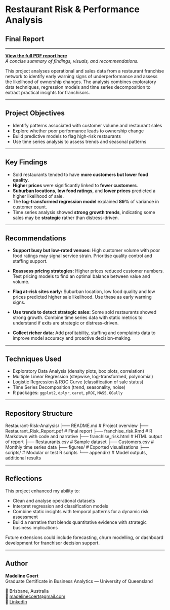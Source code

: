 # Restaurant Risk & Performance Analysis
## Final Report

---

**[View the full PDF report here](Restaurant_Risk_Analysis_Report.pdf)**  
*A concise summary of findings, visuals, and recommendations.*

This project analyses operational and sales data from a restaurant franchise network to identify early warning signs of underperformance and assess the likelihood of ownership changes. The analysis combines exploratory data techniques, regression models and time series decomposition to extract practical insights for franchisors.

---

## Project Objectives

- Identify patterns associated with customer volume and restaurant sales
- Explore whether poor performance leads to ownership change
- Build predictive models to flag high-risk restaurants
- Use time series analysis to assess trends and seasonal patterns

---

## Key Findings

- Sold restaurants tended to have **more customers but lower food quality**.
- **Higher prices** were significantly linked to **fewer customers**.
- **Suburban locations**, **low food ratings**, and **lower prices** predicted a higher likelihood of sale.
- The **log-transformed regression model** explained **89%** of variance in customer count.
- Time series analysis showed **strong growth trends**, indicating some sales may be **strategic** rather than distress-driven.

---

## Recommendations

- **Support busy but low-rated venues:** High customer volume with poor food ratings may signal service strain. Prioritise quality control and staffing support.

- **Reassess pricing strategies:** Higher prices reduced customer numbers. Test pricing models to find an optimal balance between value and volume.

- **Flag at-risk sites early:** Suburban location, low food quality and low prices predicted higher sale likelihood. Use these as early warning signs.

- **Use trends to detect strategic sales:** Some sold restaurants showed strong growth. Combine time series data with static metrics to understand if exits are strategic or distress-driven.

- **Collect richer data:** Add profitability, staffing and complaints data to improve model accuracy and proactive decision-making.

---

## Techniques Used

- Exploratory Data Analysis (density plots, box plots, correlation)
- Multiple Linear Regression (stepwise, log-transformed, polynomial)
- Logistic Regression & ROC Curve (classification of sale status)
- Time Series Decomposition (trend, seasonality, noise)
- R packages: `ggplot2`, `dplyr`, `caret`, `pROC`, `MASS`, `GGally`

---

## Repository Structure
Restaurant-Risk-Analysis/
├── README.md # Project overview
├── Restaurant_Risk_Report.pdf # Final report
├── franchise_risk.Rmd # R Markdown with code and narrative
├── franchise_risk.html # HTML output of report
├── Restaurants.csv # Sample dataset
├── Customers.csv # Monthly time series data
├── figures/ # Exported visualisations
├── scripts/ # Modular or test R scripts
└── appendix/ # Model outputs, additional results

---

## Reflections

This project enhanced my ability to:
- Clean and analyse operational datasets
- Interpret regression and classification models
- Combine static insights with temporal patterns for a dynamic risk assessment
- Build a narrative that blends quantitative evidence with strategic business implications

Future extensions could include forecasting, churn modelling, or dashboard development for franchisor decision support.

---

## Author

**Madeline Coert**  
Graduate Certificate in Business Analytics — University of Queensland  

📍 Brisbane, Australia  
📧 madelinecoert@gmail.com  
🔗 [LinkedIn](https://www.linkedin.com/in/madeline-coert-546667309)  
